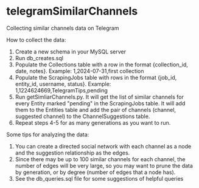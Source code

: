 # telegramSimilarChannels
Collecting similar channels data on Telegram

How to collect the data:
1. Create a new schema in your MySQL server
2. Run db_creates.sql
3. Populate the Collections table with a row in the format {collection_id, date, notes}. Example: 1,2024-07-31,first collection
4. Populate the ScrapingJobs table with rows in the format {job_id, entity_id, username, status}. Example: 1,1224624669,TelegramTips,pending
5. Run getSimliarChannels.py. It will get the list of similar channels for every Entity marked "pending" in the ScrapingJobs table. It will add them to the Entities table and add the pair of channels (channel, suggested channel) to the ChannelSuggestions table.
8. Repeat steps 4-5 for as many generations as you want to run.

Some tips for analyzing the data:
1. You can create a directed social network with each channel as a node and the suggestion relationship as the edges.
2. Since there may be up to 100 similar channels for each channel, the number of edges will be very large, so you may want to prune the data by generation, or by degree (number of edges that a node has).
3. See the db_queries.sql file for some suggestions of helpful queries
